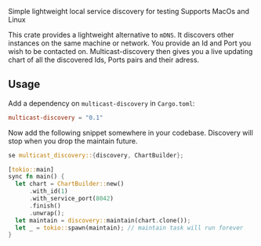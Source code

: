 Simple lightweight local service discovery for testing
Supports MacOs and Linux

This crate provides a lightweight alternative to `mDNS`. It discovers other instances on the
same machine or network. You provide an Id and Port you wish to be contacted on. Multicast-discovery
then gives you a live updating chart of all the discovered Ids, Ports pairs and their adress.

## Usage

Add a dependency on `multicast-discovery` in `Cargo.toml`:

```toml
multicast-discovery = "0.1"
```

Now add the following snippet somewhere in your codebase. Discovery will stop when you drop the
maintain future.

```rust
se multicast_discovery::{discovery, ChartBuilder};

[tokio::main]
sync fn main() {
  let chart = ChartBuilder::new()
      .with_id(1)
      .with_service_port(8042)
      .finish()
      .unwrap();
  let maintain = discovery::maintain(chart.clone());
  let _ = tokio::spawn(maintain); // maintain task will run forever
}
```
